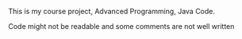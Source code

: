 This is my course project, Advanced Programming, Java Code.

Code might not be readable and some comments are not well written